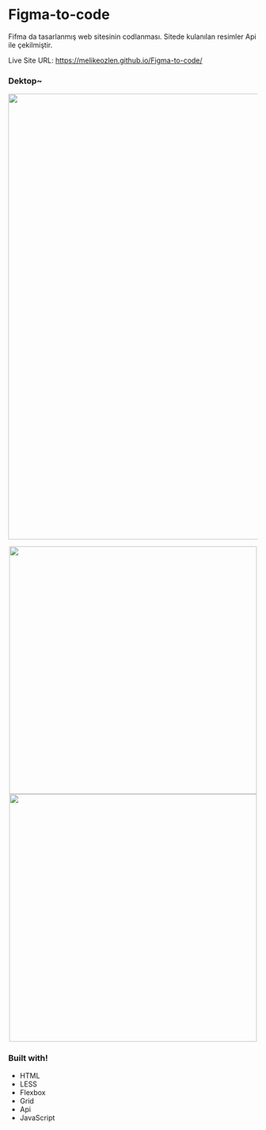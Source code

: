 # Figma-to-code
Fifma da tasarlanmış web sitesinin codlanması. Sitede kulanılan resimler Api ile çekilmiştir.

Live Site URL: https://melikeozlen.github.io/Figma-to-code/

### Dektop~

<p align="center">
  <img width="900" height="auto" src="https://user-images.githubusercontent.com/44196940/167248427-bd5d319f-97e4-4f77-8864-5b110328f808.PNG">
</p>

<p align="center">
  <img width="500" height="auto" src="https://user-images.githubusercontent.com/44196940/167248432-0436e59d-5fec-468d-879b-d87b0b6b0e9e.PNG">

  <img width="500" height="auto" src="https://user-images.githubusercontent.com/44196940/167248434-83b24960-a108-4eb6-85de-573be54c53f3.PNG">
</p>

### Built with!
- HTML
- LESS
- Flexbox
- Grid
- Api
- JavaScript

